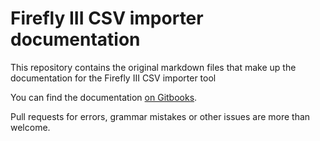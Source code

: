 # Firefly III CSV importer documentation

This repository contains the original markdown files that make up the documentation for the Firefly III CSV importer tool

You can find the documentation [on Gitbooks](https://csv-docs.firefly-iii.org/). 

Pull requests for errors, grammar mistakes or other issues are more than welcome. 
